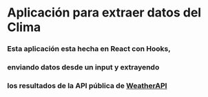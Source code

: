 # Aplicación para extraer datos del Clima
### Esta aplicación esta hecha en React con Hooks,  
### enviando datos desde un input y extrayendo  
### los resultados de la API pública de [WeatherAPI](https://openweathermap.org/api)
